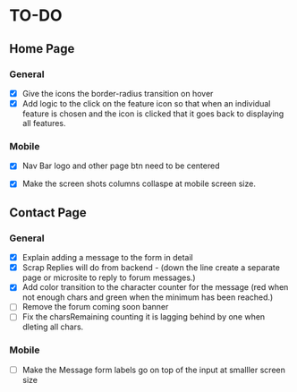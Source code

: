 # TO-DO

## Home Page

### General
- [x] Give the icons the border-radius transition on hover
- [x] Add logic to the click on the feature icon so that when an individual feature is chosen and the icon is clicked that it goes back to displaying all features.
### Mobile

- [x] Nav Bar logo and other page btn need to be centered
- [x] Make the screen shots columns collaspe at mobile screen size.


## Contact Page

### General 
- [x] Explain adding a message to the form in detail
- [x] Scrap Replies will do from backend - (down the line create a separate page or microsite to reply to forum messages.)
- [x] Add color transition to the character counter for the message (red when not enough chars and green when the minimum has been reached.)
- [ ] Remove the forum coming soon banner
- [ ] Fix the charsRemaining counting it is lagging behind by one when dleting all chars.

### Mobile
- [ ] Make the Message form labels go on top of the input at smalller screen size